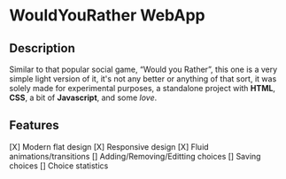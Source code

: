 # WouldYouRather WebApp

## Description

Similar to that popular social game, “Would you Rather”, this one is a very simple light version of it, it's not any better or anything of that sort, it was solely made for experimental purposes, a standalone project with **HTML**, **CSS**, a bit of **Javascript**, and some _love_.

## Features
[X] Modern flat design
[X] Responsive design
[X] Fluid animations/transitions
[] Adding/Removing/Editting choices
[] Saving choices
[] Choice statistics

